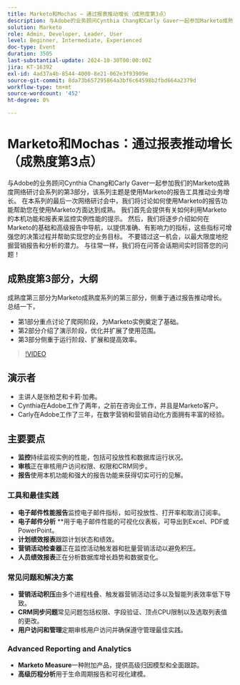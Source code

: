 ```yaml
---
title: Marketo和Mochas — 通过报表推动增长（成熟度第3点）
description: 与Adobe的业务顾问Cynthia Chang和Carly Gaver一起参加Marketo成熟度网络研讨会系列的第3部分，探索如何利用Marketo的报告工具通过实时问答推动业务增长、监控绩效并提供有影响力的量度。
solution: Marketo
role: Admin, Developer, Leader, User
level: Beginner, Intermediate, Experienced
doc-type: Event
duration: 3505
last-substantial-update: 2024-10-30T00:00:00Z
jira: KT-16392
exl-id: 4ad37a4b-8544-4000-8e21-062e3f93909e
source-git-commit: 8da73b657295864a3bf6c64598b2fbd664a2379d
workflow-type: tm+mt
source-wordcount: '452'
ht-degree: 0%

---
```


# Marketo和Mochas：通过报表推动增长（成熟度第3点）

与Adobe的业务顾问Cynthia Chang和Carly Gaver一起参加我们的Marketo成熟度网络研讨会系列的第3部分，该系列主题是使用Marketo的报告工具推动业务增长。 在本系列的最后一次网络研讨会中，我们将讨论如何使用Marketo的报告功能帮助您在使用Marketo方面达到成熟。 我们首先会提供有关如何利用Marketo的本机功能和报表来监控实例性能的提示。 然后，我们将逐步介绍如何在Marketo的基础和高级报告中导航，以提供准确、有影响力的指标，这些指标可增强您的决策过程并帮助实现您的业务目标。 不要错过这一机会，以最大限度地挖掘营销报告和分析的潜力。 与往常一样，我们将在问答会话期间实时回答您的问题！

## 成熟度第3部分，大纲

成熟度第三部分为Marketo成熟度系列的第三部分，侧重于通过报告推动增长。 总结一下，

* 第1部分重点讨论了爬网阶段，为Marketo实例奠定了基础。
* 第2部分介绍了演示阶段，优化并扩展了使用范围。
* 第3部分侧重于运行阶段、扩展和提高效率。

>[!VIDEO](https://video.tv.adobe.com/v/3435407/?learn=on)

## 演示者

* 主讲人是张柏芝和卡莉·加弗。
* Cynthia在Adobe工作了两年，之前在咨询业工作，并且是Marketo客户。
* Carly在Adobe工作了三年，在数字营销和营销自动化方面拥有丰富的经验。

## 主要要点

* **监控**&#x200B;持续监视实例的性能，包括可投放性和数据库运行状况。
* **审核**&#x200B;正在审核用户访问权限、权限和CRM同步。
* **报告**&#x200B;使用本机功能和强大的报告功能来获得切实可行的见解。

### 工具和最佳实践

* **电子邮件性能报告**&#x200B;监控电子邮件指标，如可投放性、打开率和取消订阅率。
* **电子邮件分析** **用于电子邮件性能的可视化仪表板，可导出到Excel、PDF或PowerPoint。
* **计划绩效报表**&#x200B;跟踪计划状态和绩效。
* **营销活动检查器**&#x200B;正在监控活动触发器和批量营销活动以避免积压。
* **人员绩效报表**&#x200B;正在分析数据库增长趋势和数据变化。

### 常见问题和解决方案

* **营销活动积压**&#x200B;由多个进程栈叠、触发器营销活动过多以及智能列表效率低下导致。
* **CRM同步问题**&#x200B;常见问题包括权限、字段验证、顶点CPU限制以及选取列表值的更改。
* **用户访问和管理**&#x200B;定期审核用户访问并确保遵守管理最佳实践。

### Advanced Reporting and Analytics

* **Marketo Measure**&#x200B;一种附加产品，提供高级归因模型和全面跟踪。
* **高级历程分析**&#x200B;用于生命周期报告和可视化建模。
